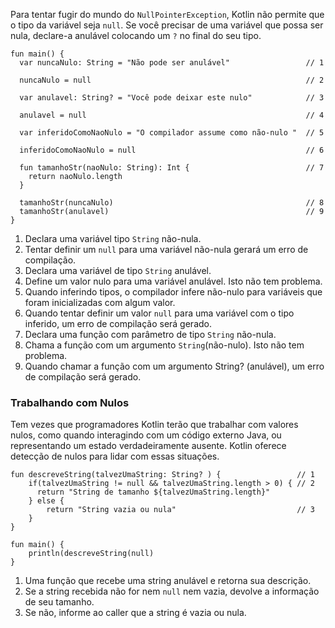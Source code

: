 Para tentar fugir do mundo do `NullPointerException`, Kotlin não permite que o tipo da variável seja `null`. Se você precisar de uma variável que possa ser nula, declare-a anulável colocando um `?` no final do seu tipo.
```run-kotlin
fun main() {
  var nuncaNulo: String = "Não pode ser anulável"                 // 1
  
  nuncaNulo = null                                                // 2
  
  var anulavel: String? = "Você pode deixar este nulo"            // 3
  
  anulavel = null                                                 // 4
  
  var inferidoComoNaoNulo = "O compilador assume como não-nulo "  // 5
  
  inferidoComoNaoNulo = null                                      // 6
    
  fun tamanhoStr(naoNulo: String): Int {                          // 7
    return naoNulo.length
  }
    
  tamanhoStr(nuncaNulo)                                           // 8
  tamanhoStr(anulavel)                                            // 9
}
```

1. Declara uma variável tipo `String` não-nula.
2. Tentar definir um `null` para uma variável não-nula gerará um erro de compilação.
3. Declara uma variável de tipo `String` anulável.
4. Define um valor nulo para uma variável anulável. Isto não tem problema.
5. Quando inferindo tipos, o compilador infere não-nulo para variáveis que foram inicializadas com algum valor.
6. Quando tentar definir um valor `null` para uma variável com o tipo inferido, um erro de compilação será gerado.
7. Declara uma função com parâmetro de tipo `String` não-nula.
8. Chama a função com um argumento `String`(não-nulo). Isto não tem problema.
9. Quando chamar a função com um argumento String? (anulável), um erro de compilação será gerado.

### Trabalhando com Nulos

Tem vezes que programadores Kotlin terão que trabalhar com valores nulos, como quando interagindo com um código externo Java, ou representando um estado verdadeiramente ausente. Kotlin oferece detecção de nulos para lidar com essas situações.

```run-kotlin
fun descreveString(talvezUmaString: String? ) {                 // 1
    if(talvezUmaString != null && talvezUmaString.length > 0) { // 2
      return "String de tamanho ${talvezUmaString.length}"
    } else {
        return "String vazia ou nula"                           // 3
    }
}

fun main() {
    println(descreveString(null)
}
```

1. Uma função que recebe uma string anulável e retorna sua descrição.
2. Se a string recebida não for nem `null` nem vazia, devolve a informação de seu tamanho.
3. Se não, informe ao caller que a string é vazia ou nula.
